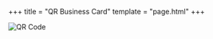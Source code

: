 +++
title = "QR Business Card"
template = "page.html"
+++

<div class="not-prose">
  <img src="/qr.svg" alt="QR Code" class="w-64 max-w-full h-auto" />
</div>
